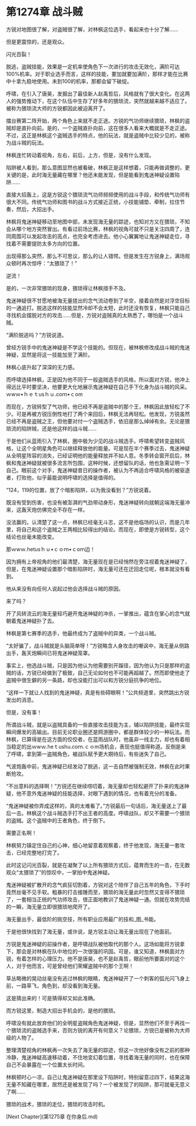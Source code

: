 # 第1274章 战斗贼

方锐对地图很了解，对盗贼很了解，对林枫这位选手，看起来也十分了解……

但是更震惊的，还是观众。

闪光百裂！

脱逃，盗贼技能，效果是一定机率使角色下一次进行的攻击无效化，满阶可达100%机率。对于职业选手而言，这样的技能，要加就要加满阶，那样才能在比赛中十拿九稳地使用。未到100的机率，那都会留下破绽。

呼啸，在引入了唐昊，发掘出了最佳新人赵禹哲后，风格就有了很大变化。在这两人的强势推动下，在这个队伍中生存了好多年的猥琐流，突然就越来越不适应了。被称为猥琐流大师的方锐都因此被迫离开了。

擂台赛第二阵开始，两个角色上来就不走正途。方锐的气功师继续猥琐，林枫的盗贼却是直扑向前。是的，一个盗贼直扑向前，这在很多人看来大概就是不走正途。不过，这正是林枫这个盗贼选手的特点，他的玩法，就是盗贼中比较少见的，被称为战斗贼的玩法。

林枫连忙转动着视角，左右，前后，上方，但是，没有什么发现。

陷阱被人看到，那么意图显然也被看破，林枫正是这样想着，只能再做调整的，更关键的是，此时海无量藏在哪里？他还未能发现，但是能看到鬼迷神疑设置陷阱……

直接大招轰上，这是方锐这个猥琐流气功师频频使用的战斗手段，和传统气功师有很大不同。传统气功师和图书的战斗方式接近正统，小技能铺垫、牵制，拉住节奏，然后，大招出手。

林枫将鬼迷神疑移动至地图中部，未发现海无量的踪迹，也知对方又在猥琐，不知会从哪个地方突然冒出。有看过前场比赛，林枫的视角可就不只是关注四周了，连同周围可以发起攻击的高点，也完全考虑进去。他小心翼翼地让鬼迷神疑走位，寻找着不需要提防太多方向的位置。

出现得那么突然，那么不可思议，那么的让人错愕。但是发生在方锐身上，满场观众顿时再次惊呼：“太猥琐了！”

逆流！

是的，一次非常猥琐的现身，猥琐得让林枫措手不及。

鬼迷神疑很不甘愿地被海无量搓出的念气流动卷到了半空，接着自然是对浮空目标的一通追打。脱逃这样的技能显然冷却不会太短，此时还没有恢复，林枫只能自己寻找机会摆脱对方的攻击……但是，方锐对盗贼真的太熟悉了，哪怕是一个战斗贼。

“满阶脱逃吗？”方锐说道。

曾经方锐手中的鬼迷神疑是不学这个技能的。但现在，被林枫修改成战斗贼的鬼迷神疑，显然是将这一技能加至了满阶。

林枫心底升起了深深的无力感。

而呼啸选择林枫，正是因为他不同于一般盗贼选手的风格，所以面对方锐，他冲上得远比平时要坚决，他要更大化地展示鬼迷神疑在自己手下化身为战斗贼的风采。ｗwｗ•ｈｅｔusｈｕ.coｍ•ｃom

而现在，方锐转型了气功师，他已经不再是盗贼中的那个王，林枫因此放轻松了不少。可是再被方锐压倒性地打了两个来回后，林枫无法再轻松。他发现，方锐虽然已经不再是盗贼之王，但他要对付一个盗贼选手，依旧是那么绰绰有余。无论是猥琐流的陷阱贼，还是他这样的战斗贼……

于是他们从蓝雨引入了林枫，圈中极为少见的战斗贼选手。呼啸希望转变盗贼风格，让这个全明星角色可以继续释放他的能量。可是现在半个赛季过去，鬼迷神疑从全明星阵容的消失，已经证明他的能量释放并不如人意。冬季转会窗开启后，林枫和鬼迷神疑就被很多流言所包围，这种时候，还想留队的话，他也急需证明一下自己。眼前这个对手，鬼迷神疑昔日的操作者，被认为不再适合呼啸风格的被驱逐者，打败他，似乎最能说明呼啸的选择是值得的。

“124，119的位置，放了个暗影陷阱，以为我没看到？”方锐说着。

既没有受到伤害，也没有被澎湃的气劲带动身形，鬼迷神疑转向就朝这端海无量冲来，这轰天炮仿佛完全不存在一样。

没法赢的。认清楚了这一点，林枫已经毫无斗志，这不是他临场的认识，而是几年里，将自己和这个盗贼之王两相比较得出的结论。而现在，即使是方锐转型，这个结论也丝毫未能改变。

那ｗwｗ.hetusｈｕ•ｃｏｍ•ｃoｍ边！

因为拥有上帝视角的他们最清楚，海无量现在是已经悄然在旁注视着鬼迷神疑了，但是，在鬼迷神疑设置那个暗影陷阱时，海无量可还在迂回走位呢，根本就没有看到。

他从来没有向任何人说起过他会选择战斗贼的原因。

来了吗？

开了风转流云的海无量轻巧避开鬼迷神疑的冲杀，一掌推出，蕴含在掌心的念气就朝着鬼迷神疑扑了去。

林枫是第七赛季的选手，他最终成为了盗贼中的异类，一个战斗贼。

“太好骗了，战斗贼就是头脑简单呀！”方锐略含人身攻击的嘲讽中，海无量从侧路出手，轰天炮瞬间已将鬼迷神疑笼罩。

事实上，他选战斗贼，只是因为他认为他需要别开蹊径，因为他认为只是那样的盗贼的话，方锐已经做到了极致，自己无论如何也不可能再超越了。然而即使他走了盗贼中很生僻的另一条路，却也没能打出可以和方锐分庭抗争的地位。

“这样一下就让人找到的鬼迷神疑，真是有些碍眼啊！”公共频道里，突然跳出方锐发出的消息。

但是，没有事！

所谓战斗贼，就是以盗贼具备的一些直接攻击技能为主，辅以陷阱技能，最终实现瞬间爆发的高输出。目前无论职业圈还是网游圈中，都是群体较少的一种玩法。而林枫，已算得是在这方面的佼佼者，在蓝雨战队时，他虽非一线主力，却也有着相当稳定的出ｗwｗ.heｔushu.coｍ.ｃｏm场机会，表现也挺值得称道。反倒是来了呼啸，拿到第一盗贼角色，被战队赋予更大期待后，有些迷失了自己。

气波炮轰中前，鬼迷神疑已经发动了脱逃，这一击自然被强制无效，林枫在此时果断抢攻。

“不出意料的选择啊！”方锐还在继续唠叨着，海无量却也轻松避开了扑来的鬼迷神疑，他不意外鬼迷神疑的技能选择，对眼下遇到的情况，也有着充分的准备。

“鬼迷神疑被你弄成这样的，真的太难看了。”方锐最后一句话后，海无量送上了最后一击。林枫这个战斗贼选手打不出王者的高度。呼啸战队，却又不需要一个猥琐的盗贼。这个盗贼中的王者角色，终于倒下。

需要正名啊！

林枫努力镇定住自己的心神，细心地留意着观察着，终于他发现，海无量一套攻击，已经完整地打完了。

此时这记闪光百裂，就是在凝聚了以上所有猥琐方式后，蕴育而生的一击，在无数观众“太猥琐了”的惊叹中，一掌拍中鬼迷神疑。

鬼迷神疑被扩散开的念气疯狂切割着，方锐对这个陪伴了自己五年的角色，下手时竟然丝毫不见手软。粗暴的打击接踵而至，猥琐的海无量此时忽然又变得不猥琐了，一套相当正统的气功师攻击，很正面地教训了鬼迷神疑一通。但就在攻势完结的一瞬，海无量立即很猥琐地爬开了。

海无量出手，最低阶的挑空技，所有职业应用最广的技和_图_书能。

于是他很快找到了海无量，或许说，是方锐主动让海无量出现在了他面前。

方锐是鬼迷神疑的前操作者，是呼啸战队被他取代的那个人。这场如能将方锐拿下，那会是对林枫在队中地位的一次很强的巩固。可是，谁又知道，林枫面对方锐，有着怎样的心理压力。他不是唐昊，也不是赵禹哲，眼前他所要面对的这个人，对于他而言，可是曾经他们荣耀盗贼中的那个王啊！

草丛略微的晃动丝毫没有逃过林枫的眼睛，鬼迷神疑开了一个刺客的弧光闪飞身上前，一路草飞，角色到，却没看到海无量。

这是猜出来的！可是猜得却又如此准确。

而方锐这里，制造大招出手机会的，是他的猥琐。

呼啸没有就此放弃他们的全明星盗贼角色鬼迷神疑，但是，显然他们不至于再找一个猥琐流的盗贼选手来，否则方锐的离开有何意义？论猥琐，方锐已是被称为大师级的人物了。

整理清楚视角的林枫再一次失去了海无量的踪迹，但这一次他好像没有之前的那种冷静，鬼迷神疑高速移动着，不住地变幻着位置，寻找着海无量的同时，也在保障自己不会暴露在一个位置太长时间。

林枫顿时心一凉，自己让鬼迷神疑在那里设下陷阱时，特别留意过四下，结果这海无量不知藏在哪里，居然还是被发现了吗？一个被发现了的陷阱，那可就毫无意义了啊……

猥琐的战术，猥琐的走位，猥琐的攻击时机。



[Next Chapter](第1275章 在你身后.md)